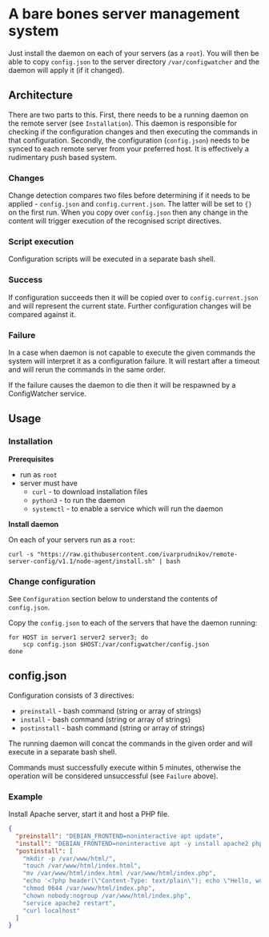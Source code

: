 A bare bones server management system
=====================================

Just install the daemon on each of your servers (as a `root`). 
You will then be able to copy `config.json` to the server 
directory `/var/configwatcher` and the daemon will apply it (if it changed).

## Architecture

There are two parts to this. First, there needs to be a running daemon on the remote server (see `Installation`). 
This daemon is responsible for checking if the configuration changes and then executing the commands in that 
configuration. Secondly, the configuration (`config.json`) needs to be synced to each remote server from your 
preferred host. It is effectively a rudimentary push based system.

### Changes

Change detection compares two files before determining if it needs to be applied - `config.json` and `config.current.json`.
The latter will be set to `{}` on the first run. When you copy over `config.json` then any change in the content will 
trigger execution of the recognised script directives.

### Script execution

Configuration scripts will be executed in a separate bash shell.

### Success

If configuration succeeds then it will be copied over to `config.current.json` and will represent the current state. 
Further configuration changes will be compared against it.

### Failure

In a case when daemon is not capable to execute the given commands the system will interpret it as a configuration 
failure. It will restart after a timeout and will rerun the commands in the same order.

If the failure causes the daemon to die then it will be respawned by a ConfigWatcher service.

## Usage

### Installation

**Prerequisites**

* run as `root`
* server must have 
    * `curl` - to download installation files
    * `python3` - to run the daemon
    * `systemctl` - to enable a service which will run the daemon

**Install daemon**

On each of your servers run as a `root`:

```shell
curl -s "https://raw.githubusercontent.com/ivarprudnikov/remote-server-config/v1.1/node-agent/install.sh" | bash
```

### Change configuration

See `Configuration` section below to understand the contents of `config.json`.

Copy the `config.json` to each of the servers that have the daemon running:

```shell
for HOST in server1 server2 server3; do
    scp config.json $HOST:/var/configwatcher/config.json
done
```

## config.json

Configuration consists of 3 directives:

* `preinstall` - bash command (string or array of strings)
* `install` - bash command (string or array of strings)
* `postinstall` - bash command (string or array of strings)

The running daemon will concat the commands in the given order and will execute in a separate bash shell.

Commands must successfully execute within 5 minutes, otherwise the operation will 
be considered unsuccessful (see `Failure` above).

### Example

Install Apache server, start it and host a PHP file. 

```json
{
  "preinstall": "DEBIAN_FRONTEND=noninteractive apt update",
  "install": "DEBIAN_FRONTEND=noninteractive apt -y install apache2 php7.2 libapache2-mod-php7.2 curl",
  "postinstall": [
    "mkdir -p /var/www/html/",
    "touch /var/www/html/index.html",
    "mv /var/www/html/index.html /var/www/html/index.php",
    "echo '<?php header(\"Content-Type: text/plain\"); echo \"Hello, world!\\n\"; ?>' > /var/www/html/index.php",
    "chmod 0644 /var/www/html/index.php",
    "chown nobody:nogroup /var/www/html/index.php",
    "service apache2 restart",
    "curl localhost"
  ]
}
```
